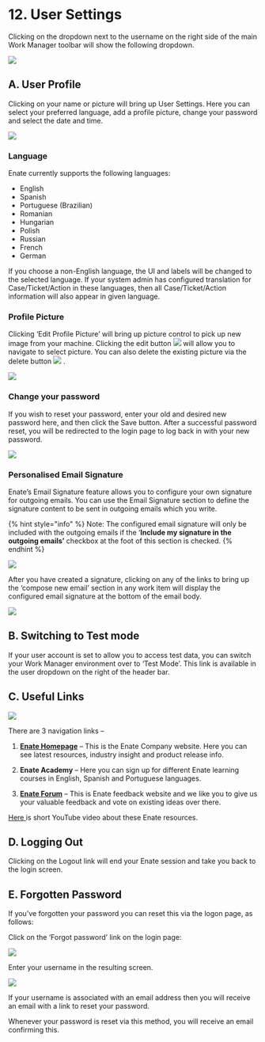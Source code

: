 # 12. User Settings

Clicking on the dropdown next to the username on the right side of the main Work Manager toolbar will show the following dropdown.

![](../.gitbook/assets/0%20%282%29.png)

## A. User Profile

Clicking on your name or picture will bring up User Settings. Here you can select your preferred language, add a profile picture, change your password and select the date and time.

![](../.gitbook/assets/1%20%281%29.png)

### **Language**

Enate currently supports the following languages:

* English
* Spanish
* Portuguese \(Brazilian\)
* Romanian
* Hungarian
* Polish
* Russian
* French
* German

If you choose a non-English language, the UI and labels will be changed to the selected language. If your system admin has configured translation for Case/Ticket/Action in these languages, then all Case/Ticket/Action information will also appear in given language.

### **Profile Picture**

Clicking ‘Edit Profile Picture’ will bring up picture control to pick up new image from your machine. Clicking the edit button ![](../.gitbook/assets/2%20%283%29.png) will allow you to navigate to select picture. You can also delete the existing picture via the delete button ![](../.gitbook/assets/3%20%281%29.png) .

![](../.gitbook/assets/4%20%288%29.png)

### **Change your password**

If you wish to reset your password, enter your old and desired new password here, and then click the Save button. After a successful password reset, you will be redirected to the login page to log back in with your new password.

![](../.gitbook/assets/5%20%287%29.png)

### **Personalised Email Signature**

Enate’s Email Signature feature allows you to configure your own signature for outgoing emails. You can use the Email Signature section to define the signature content to be sent in outgoing emails which you write.

{% hint style="info" %}
Note: The configured email signature will only be included with the outgoing emails if the ‘**Include my signature in the outgoing emails’** checkbox at the foot of this section is checked.
{% endhint %}

![](../.gitbook/assets/6%20%287%29.png)

After you have created a signature, clicking on any of the links to bring up the ‘compose new email’ section in any work item will display the configured email signature at the bottom of the email body.

![](../.gitbook/assets/7%20%284%29.png)

## B. Switching to Test mode

If your user account is set to allow you to access test data, you can switch your Work Manager environment over to ‘Test Mode’. This link is available in the user dropdown on the right of the header bar.

## C. Useful Links

![](../.gitbook/assets/8%20%287%29.png)

There are 3 navigation links –

1. [**Enate Homepage**](https://www.enate.net/) – This is the Enate Company website. Here you can see latest resources, industry insight and product release info.

2. **Enate Academy** – Here you can sign up for different Enate learning courses in English, Spanish and Portuguese languages.

3. [**Enate Forum**](https://forum.enate.community/) – This is Enate feedback website and we like you to give us your valuable feedback and vote on existing ideas over there.

[Here ](https://www.youtube.com/watch?v=pM9P9aCc01M&feature=youtu.be&ab_channel=EnateVideo)is short YouTube video about these Enate resources.

## D. Logging Out

Clicking on the Logout link will end your Enate session and take you back to the login screen.

## E. Forgotten Password

If you’ve forgotten your password you can reset this via the logon page, as follows:

Click on the ‘Forgot password’ link on the login page:

![](../.gitbook/assets/9%20%281%29.png)

Enter your username in the resulting screen.

![](../.gitbook/assets/10%20%284%29.png)

If your username is associated with an email address then you will receive an email with a link to reset your password.

Whenever your password is reset via this method, you will receive an email confirming this.

